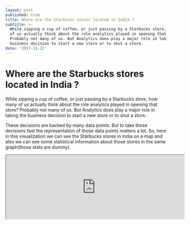 ```yaml
---
layout: post
published: true
title: Where are the Starbucks stores located in India ?
subtitle: >-
  While sipping a cup of coffee, or just passing by a Starbucks store, how many
  of us actually think about the role analytics played in opening that store?
  Probably not many of us. But Analytics does play a major role in taking the
  business decision to start a new store or to shut a store.
date: '2017-11-22'
---
```

# Where are the Starbucks stores located in India ?

While sipping a cup of coffee, or just passing by a Starbucks store, how many of us actually think about the role analytics played in opening that store? Probably not many of us. But Analytics does play a major role in taking the business decision to start a new store or to shut a store.

These decisions are backed by many data points. But to take those decisions fast the representation of those data points matters a lot. So, here in this visualization we can see the Starbucks stores in India on a map and also we can see some statistical information about those stores in the same graph(those stats are dummy).

<iframe src = "http://www.shwetkmishra.com/starbucks_india.html" width = "555" height = "200">
         Sorry your browser does not support inline frames.
</iframe>

